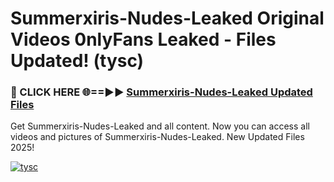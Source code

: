 # Summerxiris-Nudes-Leaked Original Videos 0nlyFans Leaked - Files Updated! (tysc)

<h3>🔴 CLICK HERE 🌐==►► <a href="https://tinyurl.com/yc6ubb5a" rel="nofollow">Summerxiris-Nudes-Leaked Updated Files</a></h3>

Get Summerxiris-Nudes-Leaked and all content. Now you can access all videos and pictures of Summerxiris-Nudes-Leaked. New Updated Files 2025!

[![tysc](https://i.imgur.com/7eu0CRL.gif)](https://tinyurl.com/yc6ubb5a)
